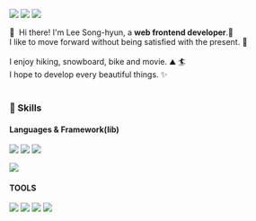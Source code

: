 <p>
  <a href="http://blog.cowkite.com/" target="_blank"><img src="https://img.shields.io/badge/Blog-DD0B78?style=flat-square&logo=GitHub%20Sponsors&logoColor=white"/></a>
  <a href="mailto:vi2920va@gmail.com" target="_blank"><img src="https://img.shields.io/badge/vi2920va@gmail.com-EA4335?style=flat-square&logo=Gmail&logoColor=white"/></a>
  <a href="https://www.rocketpunch.com/@vi2920va" target="_blank">
    <img src="https://img.shields.io/badge/-2FCEA0?style=flat-square&logo=Skyliner&logoColor=white"/></a>
</p>

<p>
  👋&nbsp; Hi there! I'm Lee Song-hyun, a <b>web frontend developer</b>.🚀<br/>
  I like to move forward without being satisfied with the present. 💖<br/><br/>
  I enjoy hiking, snowboard, bike and movie. ⛰ 🏄<br/>
  I hope to develop every beautiful things. ✨ <br/><br/>
</p>

### 💪 Skills
#### Languages & Framework(lib)
<p>
  <img src="https://img.shields.io/badge/HTML5-E34F26?style=flat-square&logo=HTML5&logoColor=white"/>
  <img src="https://img.shields.io/badge/CSS3-1572B6?style=flat-square&logo=CSS3&logoColor=white"/>
  <img src="https://img.shields.io/badge/JavaScript-F7DF1E?style=flat-square&logo=JavaScript&logoColor=white"/>
</p>
<p>
  <img src="https://img.shields.io/badge/React-61DAFB?style=flat-square&logo=React&logoColor=white"/>
</p>

#### TOOLS
<p>
  <img src="https://img.shields.io/badge/Slack-4A154B?style=flat-square&logo=Slack&logoColor=white"/>
  <img src="https://img.shields.io/badge/Git-F05032?style=flat-square&logo=Git&logoColor=white"/>
  <img src="https://img.shields.io/badge/Discord-5865F2?style=flat-square&logo=Discord&logoColor=white"/>
  <img src="https://img.shields.io/badge/Figma-F24E1E?style=flat-square&logo=Git&logoColor=white"/>
</p>
